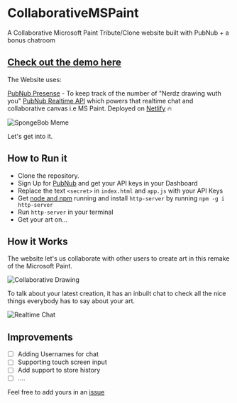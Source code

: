 # CollaborativeMSPaint
A Collaborative Microsoft Paint Tribute/Clone website built with PubNub + a bonus chatroom
## [Check out the demo here](https://ms-paint-collab.netlify.com/)

The Website uses:

[PubNub Presense](https://www.pubnub.com/products/presence/) - To keep track of the number of "Nerdz drawing wuth you" 
[PubNub Realtime API](https://www.chartjs.org/) which powers that realtime chat and collaborative canvas i.e MS Paint. 
Deployed on [Netlify](https://www.netlify.com/) 🔥

![SpongeBob Meme](https://media.tenor.com/images/7b835f56d678b25c0b9132e1435b7d0b/tenor.gif)

Let's get into it.

## How to Run it 

- Clone the repository.
- Sign Up for [PubNub](https://www.pubnub.com/) and get your API keys in your Dashboard
- Replace the text `<secret>` in `index.html` and `app.js` with your API Keys
- Get [node and npm](https://docs.npmjs.com/downloading-and-installing-node-js-and-npm) running and install `http-server` by running `npm -g i http-server` 
- Run `http-server` in your terminal
- Get your art on...

## How it Works 
The website let's us collaborate with other users to create art in this remake of the Microsoft Paint.

![Collaborative Drawing](https://i.imgur.com/pgv06Zi.gif)

To talk about your latest creation, it has an inbuilt chat to check all the nice things everybody has to say about your art.

![Realtime Chat](https://i.imgur.com/kMO6og7.gif)

## Improvements

- [ ] Adding Usernames for chat
- [ ] Supporting touch screen input
- [ ] Add support to store history
- [ ] ....

Feel free to add yours in an [issue](https://github.com/malgamves/CollaborativeMSPaint/issues)



  

